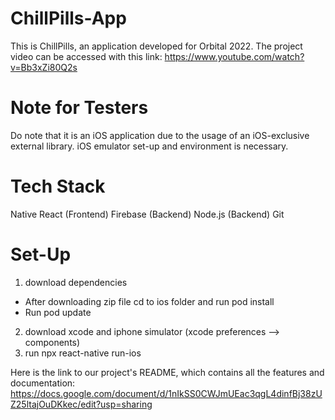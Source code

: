 # ChillPills-App


This is ChillPills, an application developed for Orbital 2022. The project video can be accessed with this link: https://www.youtube.com/watch?v=Bb3xZi80Q2s

# Note for Testers
Do note that it is an iOS application due to the usage of an iOS-exclusive external library. iOS emulator set-up and environment is necessary.

# Tech Stack
Native React (Frontend)
Firebase (Backend)
Node.js (Backend)
Git 

# Set-Up 
1) download dependencies 
- After downloading zip file cd to ios folder and run pod install 
- Run pod update 
2) download xcode and iphone simulator (xcode preferences --> components)
3) run npx react-native run-ios

Here is the link to our project's README, which contains all the features and documentation: https://docs.google.com/document/d/1nIkSS0CWJmUEac3qgL4dinfBj38zUZ25ltajOuDKkec/edit?usp=sharing
